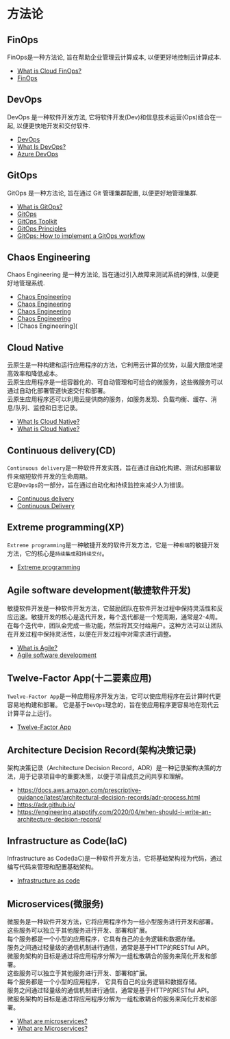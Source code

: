 # 方法论

## FinOps

FinOps是一种方法论, 旨在帮助企业管理云计算成本, 以便更好地控制云计算成本.

- [What is Cloud FinOps?](https://cloud.google.com/learn/what-is-finops)
- [FinOps](https://www.finops.org/)

## DevOps

DevOps 是一种软件开发方法, 它将软件开发(Dev)和信息技术运营(Ops)结合在一起, 以便更快地开发和交付软件.

- [DevOps](https://en.wikipedia.org/wiki/DevOps)
- [What Is DevOps?](https://www.atlassian.com/devops)
- [Azure DevOps](https://azure.microsoft.com/en-us/products/devops)

## GitOps

GitOps 是一种方法论, 旨在通过 Git 管理集群配置, 以便更好地管理集群.

- [What is GitOps?](https://www.weave.works/technologies/gitops/)
- [GitOps](https://www.gitops.tech/)
- [GitOps Toolkit](https://toolkit.fluxcd.io/)
- [GitOps Principles](https://www.weave.works/blog/gitops-principles)
- [GitOps: How to implement a GitOps workflow](https://www.redhat.com/en/topics/devops/what-is-gitops)

## Chaos Engineering

Chaos Engineering 是一种方法论, 旨在通过引入故障来测试系统的弹性, 以便更好地管理系统.

- [Chaos Engineering](https://en.wikipedia.org/wiki/Chaos_engineering)
- [Chaos Engineering](https://principlesofchaos.org/)
- [Chaos Engineering](https://www.chaosiq.io/)
- [Chaos Engineering](https://chaos-mesh.org/)
- [Chaos Engineering](

## Cloud Native

云原生是一种构建和运行应用程序的方法，它利用云计算的优势，以最大限度地提高效率和降低成本。<br/>
云原生应用程序是一组容器化的、可自动管理和可组合的微服务，这些微服务可以通过自动化部署管道快速交付和部署。<br/>
云原生应用程序还可以利用云提供商的服务，如服务发现、负载均衡、缓存、消息/队列、监控和日志记录。

- [What Is Cloud Native?](https://aws.amazon.com/what-is/cloud-native/)
- [What is Cloud Native?](https://learn.microsoft.com/en-us/dotnet/architecture/cloud-native/definition)

## Continuous delivery(CD)

`Continuous delivery`是一种软件开发实践，旨在通过自动化构建、测试和部署软件来缩短软件开发的生命周期。<br/>
它是`DevOps`的一部分，旨在通过自动化和持续监控来减少人为错误。

- [Continuous delivery](https://en.wikipedia.org/wiki/Continuous_delivery)
- [Continuous Delivery](https://www.atlassian.com/continuous-delivery/principles/continuous-integration-vs-delivery-vs-deployment)

## Extreme programming(XP)

`Extreme programming`是一种敏捷开发的软件开发方法，它是一种`极端`的敏捷开发方法，它的核心是`持续集成`和`持续交付`。

- [Extreme programming](https://en.wikipedia.org/wiki/Extreme_programming)

## Agile software development(敏捷软件开发)

敏捷软件开发是一种软件开发方法，它鼓励团队在软件开发过程中保持灵活性和反应迅速。敏捷开发的核心是迭代开发，每个迭代都是一个短周期，通常是2-4周。在每个迭代中，团队会完成一些功能，然后将其交付给用户。这种方法可以让团队在开发过程中保持灵活性，以便在开发过程中对需求进行调整。

- [What is Agile?](https://www.atlassian.com/agile)
- [Agile software development](https://en.wikipedia.org/wiki/Agile_software_development)

## Twelve-Factor App(十二要素应用)

`Twelve-Factor App`是一种应用程序开发方法，它可以使应用程序在云计算时代更容易地构建和部署。
它是基于`DevOps`理念的，旨在使应用程序更容易地在现代云计算平台上运行。

- [Twelve-Factor App](https://12factor.net/)

## Architecture Decision Record(架构决策记录)

架构决策记录（Architecture Decision Record，ADR）是一种记录架构决策的方法，用于记录项目中的重要决策，以便于项目成员之间共享和理解。


- https://docs.aws.amazon.com/prescriptive-guidance/latest/architectural-decision-records/adr-process.html
- https://adr.github.io/
- https://engineering.atspotify.com/2020/04/when-should-i-write-an-architecture-decision-record/

## Infrastructure as Code(IaC)

Infrastructure as Code(IaC)是一种软件开发方法，它将基础架构视为代码，通过编写代码来管理和配置基础架构。

- [Infrastructure as code](https://en.wikipedia.org/wiki/Infrastructure_as_code)

## Microservices(微服务)

微服务是一种软件开发方法，它将应用程序作为一组小型服务进行开发和部署。<br/>
这些服务可以独立于其他服务进行开发、部署和扩展。<br/>
每个服务都是一个小型的应用程序，它具有自己的业务逻辑和数据存储。<br/>
服务之间通过轻量级的通信机制进行通信，通常是基于HTTP的RESTful API。<br/>
微服务架构的目标是通过将应用程序分解为一组松散耦合的服务来简化开发和部署。<br/>
这些服务可以独立于其他服务进行开发、部署和扩展。<br/>
每个服务都是一个小型的应用程序， 它具有自己的业务逻辑和数据存储。<br/>
服务之间通过轻量级的通信机制进行通信，通常是基于HTTP的RESTful API。<br/>
微服务架构的目标是通过将应用程序分解为一组松散耦合的服务来简化开发和部署。

- [What are microservices?](https://microservices.io/)
- [What are Microservices?](https://aws.amazon.com/microservices/)